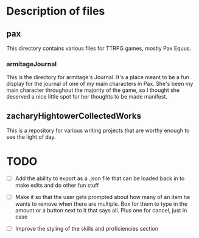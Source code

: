 # Description of files

## pax

This directory contains various files for TTRPG games, mostly Pax Equus.

### armitageJournal

This is the directory for armitage's Journal. It's a place meant to be a fun display for the journal of one of my main characters in Pax. She's been my main character throughout the majority of the game, so I thought she deserved a nice little spot for her thoughts to be made manifest.


## zacharyHightowerCollectedWorks

This is a repository for various writing projects that are worthy enough to see the light of day.







# TODO

- [ ] Add the ability to export as a .json file that can be loaded back in to make edits and do other fun stuff
- [ ] Make it so that the user gets prompted about how many of an item he wants to remove when there are multiple. Box for them to type in the amount or a button next to it that says all. Plus one for cancel, just in case
- [ ] Improve the styling of the skills and proficiencies section


